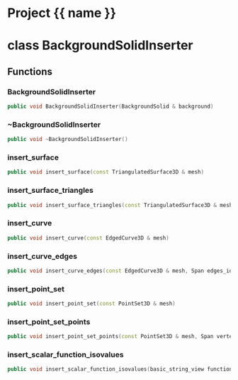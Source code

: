 <script setup>
import {useRoute} from 'vitepress'
const {path} = useRoute()
const tokens = path.split('/')
const words = tokens[2].split('-');
for (let i = 0; i < words.length; i++) {
    words[i] = words[i].charAt(0).toUpperCase() + words[i].slice(1);
    words[i] = words[i].replace('geode', 'Geode')
}
const name = words.join('-');
</script>
# Project {{ name }}

# class BackgroundSolidInserter


## Functions

### BackgroundSolidInserter

```cpp
public void BackgroundSolidInserter(BackgroundSolid & background)
```


### ~BackgroundSolidInserter

```cpp
public void ~BackgroundSolidInserter()
```


### insert_surface

```cpp
public void insert_surface(const TriangulatedSurface3D & mesh)
```


### insert_surface_triangles

```cpp
public void insert_surface_triangles(const TriangulatedSurface3D & mesh, Span triangle_ids)
```


### insert_curve

```cpp
public void insert_curve(const EdgedCurve3D & mesh)
```


### insert_curve_edges

```cpp
public void insert_curve_edges(const EdgedCurve3D & mesh, Span edges_ids)
```


### insert_point_set

```cpp
public void insert_point_set(const PointSet3D & mesh)
```


### insert_point_set_points

```cpp
public void insert_point_set_points(const PointSet3D & mesh, Span vertex_ids)
```


### insert_scalar_function_isovalues

```cpp
public void insert_scalar_function_isovalues(basic_string_view function_name, Span isovalues)
```




